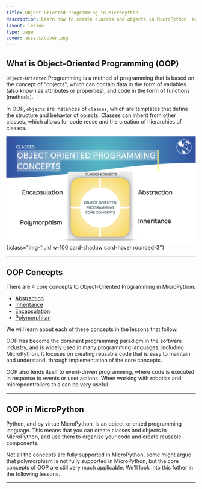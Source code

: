 ```yaml
---
title: Object-Oriented Programming in MicroPython
description: Learn how to create classes and objects in MicroPython, and the concepts of Object-Oriented Programming.
layout: lesson
type: page
cover: assets/cover.png
---
```


## What is Object-Oriented Programming (OOP)

`Object-Oriented` Programming is a method of programming that is based on the concept of "objects", which can contain data in the form of variables (also known as attributes or properties), and code in the form of functions (methods).

In OOP, `objects` are instances of `classes`, which are templates that define the structure and behavior of objects. Classes can inherit from other classes, which allows for code reuse and the creation of hierarchies of classes.

![Cover](assets/oop.png){:class="img-fluid w-100 card-shadow card-hover rounded-3"}

---

## OOP Concepts

There are 4 core concepts to Object-Oriented Programming in MicroPython:

- [Abstraction](03_abstraction)
- [Inheritance](04_inheritance)
- [Encapsulation](05_encapsulation)
- [Polymorphism](06_polymorphism)


We will learn about each of these concepts in the lessons that follow.

OOP has become the dominant programming paradigm in the software industry, and is widely used in many programming languages, including MicroPython. It focuses on creating reusable code that is easy to maintain and understand, through implementation of the core concepts.

OOP also lends itself to event-driven programming, where code is executed in response to events or user actions. When working with robotics and micropcontrollers this can be very useful.

---

## OOP in MicroPython

Python, and by virtue MicroPython, is an object-oriented programming language. This means that you can create classes and objects in MicroPython, and use them to organize your code and create reusable components.

Not all the concepts are fully supported in MicroPython, some might argue that polymorphism is not fully supported in MicroPython, but the core concepts of OOP are still very much applicable. We'll look into this futher in the following lessons.

---
